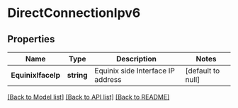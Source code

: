 # DirectConnectionIpv6

## Properties
Name | Type | Description | Notes
------------ | ------------- | ------------- | -------------
**EquinixIfaceIp** | **string** | Equinix side Interface IP address | [default to null]

[[Back to Model list]](../README.md#documentation-for-models) [[Back to API list]](../README.md#documentation-for-api-endpoints) [[Back to README]](../README.md)

